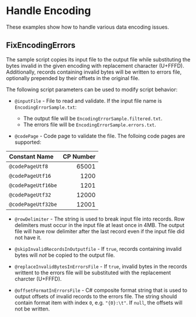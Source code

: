 # Handle Encoding
These examples show how to handle various data encoding issues.

## FixEncodingErrors
The sample script copies its input file to the output file while
substituting the bytes invalid in the given encoding with replacement
character (U+FFFD). Additionally, records containing invalid bytes will
be written to errors file, optionally prepended by their offsets in the
original file.

The following script parameters can be used to modify script behavior:

- `@inputFile` - File to read and validate. If the input file name
is `EncodingErrorSample.txt`:
  - The output file will be `EncodingErrorSample.filtered.txt`.
  - The errors file will be `EncodingErrorSample.errors.txt`.

- `@codePage` - Code page to validate the file. The folloing code pages
are supported:

| Constant Name      | CP Number |
| :---               |      ---: |
| `@codePageUtf8`    |     65001 |
| `@codePageUtf16`   |      1200 |
| `@codePageUtf16be` |      1201 |
| `@codePageUtf32`   |     12000 |
| `@codePageUtf32be` |     12001 |

- `@rowDelimiter` - The string is used to break input file into records.
Row delimiters must occur in the input file at least once in 4MB. The
output file will have row delimiter after the last record even if the
input file did not have it.

- `@skipInvalidRecordsInOutputfile` - If `true`, records containing
invalid bytes will _not_ be copied to the output file.

- `@replaceInvalidBytesInErrorsFile` - If `true`, invalid bytes in the
records writtent to the errors file will be substituted with the
replacement charcter (U+FFFD).

- `@offsetFormatInErrorsFile` - C# composite format string that is used
to output offsets of invalid records to the errors file. The string
should contain format item with index `0`, e.g. `"{0}:\t"`. If `null`,
the offsets will not be written.
